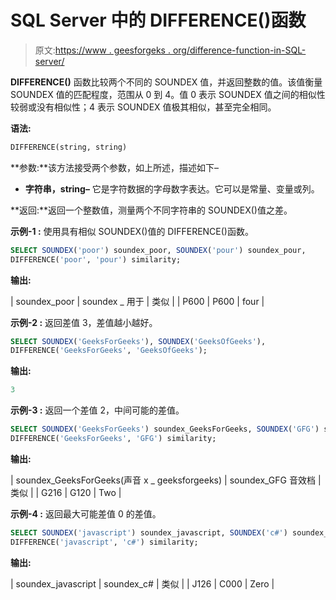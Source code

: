 # SQL Server 中的 DIFFERENCE()函数

> 原文:[https://www . geesforgeks . org/difference-function-in-SQL-server/](https://www.geeksforgeeks.org/difference-function-in-sql-server/)

**DIFFERENCE()** 函数比较两个不同的 SOUNDEX 值，并返回整数的值。该值衡量 SOUNDEX 值的匹配程度，范围从 0 到 4。值 0 表示 SOUNDEX 值之间的相似性较弱或没有相似性；4 表示 SOUNDEX 值极其相似，甚至完全相同。

**语法:**

```sql
DIFFERENCE(string, string)
```

**参数:**该方法接受两个参数，如上所述，描述如下–

*   **字符串，string–**
    它是字符数据的字母数字表达。它可以是常量、变量或列。

**返回:**返回一个整数值，测量两个不同字符串的 SOUNDEX()值之差。

**示例-1 :**
使用具有相似 SOUNDEX()值的 DIFFERENCE()函数。

```sql
SELECT SOUNDEX('poor') soundex_poor, SOUNDEX('pour') soundex_pour, 
DIFFERENCE('poor', 'pour') similarity;
```

**输出:**

| soundex_poor | soundex _ 用于 | 类似 |
| P600 | P600 | four |

**示例-2 :**
返回差值 3，差值越小越好。

```sql
SELECT SOUNDEX('GeeksForGeeks'), SOUNDEX('GeeksOfGeeks'),
DIFFERENCE('GeeksForGeeks', 'GeeksOfGeeks');
```

**输出:**

```sql
3
```

**示例-3 :**
返回一个差值 2，中间可能的差值。

```sql
SELECT SOUNDEX('GeeksForGeeks') soundex_GeeksForGeeks, SOUNDEX('GFG') soundex_GFG,
DIFFERENCE('GeeksForGeeks', 'GFG') similarity;
```

**输出:**

| soundex_GeeksForGeeks(声音 x _ geeksforgeeks) | soundex_GFG 音效档 | 类似 |
| G216 | G120 | Two |

**示例-4 :**
返回最大可能差值 0 的差值。

```sql
SELECT SOUNDEX('javascript') soundex_javascript, SOUNDEX('c#') soundex_c#,
DIFFERENCE('javascript', 'c#') similarity;
```

**输出:**

| soundex_javascript | soundex_c# | 类似 |
| J126 | C000 | Zero |